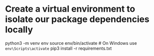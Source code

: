 # Create a virtual environment to isolate our package dependencies locally
python3 -m venv env
source env/bin/activate  # On Windows use `env\Scripts\activate`
pip3 install -r requirements.txt